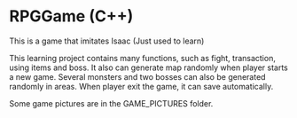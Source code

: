 # RPGGame (C++)
This is a game that imitates Isaac (Just used to learn)

This learning project contains many functions, such as fight, transaction, using items and boss. 
It also can generate map randomly when player starts a new game. Several monsters and two bosses can also be generated randomly in areas.
When player exit the game, it can save automatically.

Some game pictures are in the GAME_PICTURES folder.

